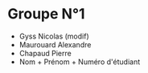 # Groupe N°1

- Gyss Nicolas (modif)
- Maurouard Alexandre
- Chapaud Pierre
- Nom + Prénom + Numéro d'étudiant
